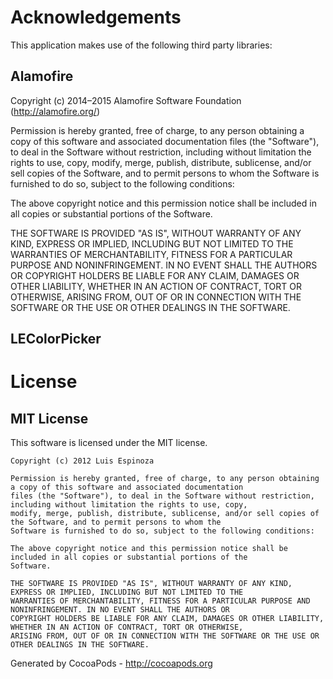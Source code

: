 # Acknowledgements
This application makes use of the following third party libraries:

## Alamofire

Copyright (c) 2014–2015 Alamofire Software Foundation (http://alamofire.org/)

Permission is hereby granted, free of charge, to any person obtaining a copy
of this software and associated documentation files (the "Software"), to deal
in the Software without restriction, including without limitation the rights
to use, copy, modify, merge, publish, distribute, sublicense, and/or sell
copies of the Software, and to permit persons to whom the Software is
furnished to do so, subject to the following conditions:

The above copyright notice and this permission notice shall be included in
all copies or substantial portions of the Software.

THE SOFTWARE IS PROVIDED "AS IS", WITHOUT WARRANTY OF ANY KIND, EXPRESS OR
IMPLIED, INCLUDING BUT NOT LIMITED TO THE WARRANTIES OF MERCHANTABILITY,
FITNESS FOR A PARTICULAR PURPOSE AND NONINFRINGEMENT. IN NO EVENT SHALL THE
AUTHORS OR COPYRIGHT HOLDERS BE LIABLE FOR ANY CLAIM, DAMAGES OR OTHER
LIABILITY, WHETHER IN AN ACTION OF CONTRACT, TORT OR OTHERWISE, ARISING FROM,
OUT OF OR IN CONNECTION WITH THE SOFTWARE OR THE USE OR OTHER DEALINGS IN
THE SOFTWARE.


## LEColorPicker

# License

## MIT License
This software is licensed under the MIT license.

	Copyright (c) 2012 Luis Espinoza

	Permission is hereby granted, free of charge, to any person obtaining a copy of this software and associated documentation
	files (the "Software"), to deal in the Software without restriction, including without limitation the rights to use, copy,
	modify, merge, publish, distribute, sublicense, and/or sell copies of the Software, and to permit persons to whom the
	Software is furnished to do so, subject to the following conditions:

	The above copyright notice and this permission notice shall be included in all copies or substantial portions of the
	Software.

	THE SOFTWARE IS PROVIDED "AS IS", WITHOUT WARRANTY OF ANY KIND, EXPRESS OR IMPLIED, INCLUDING BUT NOT LIMITED TO THE
	WARRANTIES OF MERCHANTABILITY, FITNESS FOR A PARTICULAR PURPOSE AND NONINFRINGEMENT. IN NO EVENT SHALL THE AUTHORS OR
	COPYRIGHT HOLDERS BE LIABLE FOR ANY CLAIM, DAMAGES OR OTHER LIABILITY, WHETHER IN AN ACTION OF CONTRACT, TORT OR OTHERWISE,
	ARISING FROM, OUT OF OR IN CONNECTION WITH THE SOFTWARE OR THE USE OR OTHER DEALINGS IN THE SOFTWARE.

Generated by CocoaPods - http://cocoapods.org
